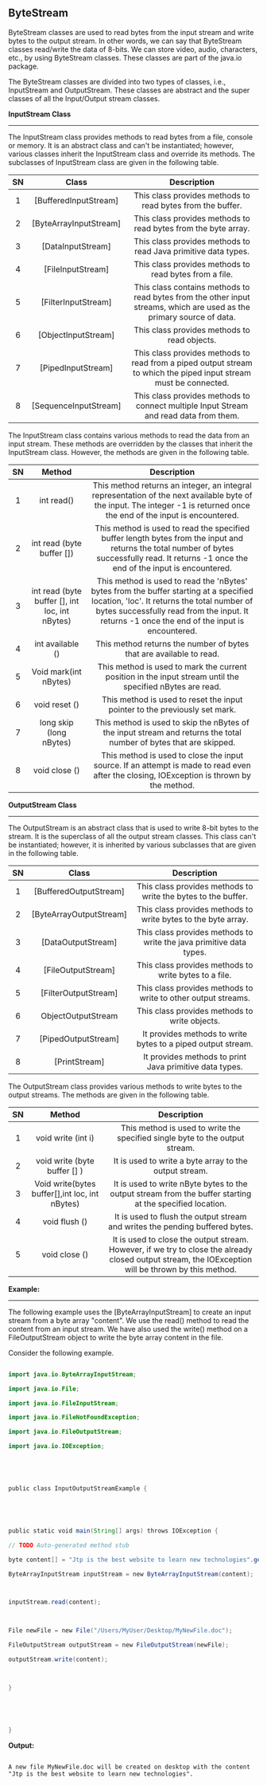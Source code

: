 ## ByteStream 

ByteStream classes are used to read bytes from the input stream and write bytes to the output stream. In other words, we can say that ByteStream classes read/write the data of 8-bits. We can store video, audio, characters, etc., by using ByteStream classes. These classes are part of the java.io package.

The ByteStream classes are divided into two types of classes, i.e., InputStream and OutputStream. These classes are abstract and the super classes of all the Input/Output stream classes.

**InputStream Class**

---

The InputStream class provides methods to read bytes from a file, console or memory. It is an abstract class and can't be instantiated; however, various classes inherit the InputStream class and override its methods. The subclasses of InputStream class are given in the following table.

|**SN**|**Class**|**Description**|
| :-: | :-: | :-: |
|1|[BufferedInputStream]|This class provides methods to read bytes from the buffer. |
|2|[ByteArrayInputStream]|This class provides methods to read bytes from the byte array.|
|3|[DataInputStream]|This class provides methods to read Java primitive data types.|
|4|[FileInputStream]|This class provides methods to read bytes from a file.|
|5|[FilterInputStream]|This class contains methods to read bytes from the other input streams, which are used as the primary source of data.|
|6|[ObjectInputStream]|This class provides methods to read objects.|
|7|[PipedInputStream]|This class provides methods to read from a piped output stream to which the piped input stream must be connected.|
|8|[SequenceInputStream]|This class provides methods to connect multiple Input Stream and read data from them.|


The InputStream class contains various methods to read the data from an input stream. These methods are overridden by the classes that inherit the InputStream class. However, the methods are given in the following table.


|**SN**|**Method**|**Description**|
| :-: | :-: | :-: |
|1|int read()|This method returns an integer, an integral representation of the next available byte of the input. The integer -1 is returned once the end of the input is encountered.|
|2|int read (byte buffer [])|This method is used to read the specified buffer length bytes from the input and returns the total number of bytes successfully read. It returns -1 once the end of the input is encountered.|
|3|int read (byte buffer [], int loc, int nBytes)|This method is used to read the 'nBytes' bytes from the buffer starting at a specified location, 'loc'. It returns the total number of bytes successfully read from the input. It returns -1 once the end of the input is encountered.|
|4|int available ()|This method returns the number of bytes that are available to read.|
|5|Void mark(int nBytes)|This method is used to mark the current position in the input stream until the specified nBytes are read.|
|6|void reset ()|This method is used to reset the input pointer to the previously set mark.|
|7|long skip (long nBytes)|This method is used to skip the nBytes of the input stream and returns the total number of bytes that are skipped.|
|8|void close ()|This method is used to close the input source. If an attempt is made to read even after the closing, IOException is thrown by the method.|

**OutputStream Class**

---

The OutputStream is an abstract class that is used to write 8-bit bytes to the stream. It is the superclass of all the output stream classes. This class can't be instantiated; however, it is inherited by various subclasses that are given in the following table.

|**SN**|**Class**|**Description**|
| :-: | :-: | :-: |
|1|[BufferedOutputStream]|This class provides methods to write the bytes to the buffer.|
|2|[ByteArrayOutputStream]|This class provides methods to write bytes to the byte array.|
|3|[DataOutputStream]|This class provides methods to write the java primitive data types. |
|4|[FileOutputStream]|This class provides methods to write bytes to a file.|
|5|[FilterOutputStream]|This class provides methods to write to other output streams.|
|6|ObjectOutputStream|This class provides methods to write objects. |
|7|[PipedOutputStream]|It provides methods to write bytes to a piped output stream.|
|8|[PrintStream]|It provides methods to print Java primitive data types.|

The OutputStream class provides various methods to write bytes to the output streams. The methods are given in the following table.


|**SN**|**Method**|**Description**|
| :-: | :-: | :-: |
|1|void write (int i)|This method is used to write the specified single byte to the output stream.|
|2|void write (byte buffer [] )|It is used to write a byte array to the output stream.|
|3|Void write(bytes buffer[],int loc, int nBytes)|It is used to write nByte bytes to the output stream from the buffer starting at the specified location.|
|4|void flush ()|It is used to flush the output stream and writes the pending buffered bytes.|
|5|void close ()|It is used to close the output stream. However, if we try to close the already closed output stream, the IOException will be thrown by this method.|

**Example:**

---

The following example uses the [ByteArrayInputStream] to create an input stream from a byte array "content". We use the read() method to read the content from an input stream. We have also used the write() method on a FileOutputStream object to write the byte array content in the file.

Consider the following example.

~~~java

import java.io.ByteArrayInputStream;  

import java.io.File;  

import java.io.FileInputStream;  

import java.io.FileNotFoundException;  

import java.io.FileOutputStream;  

import java.io.IOException;  





public class InputOutputStreamExample {  





public static void main(String[] args) throws IOException {  

// TODO Auto-generated method stub  

byte content[] = "Jtp is the best website to learn new technologies".getBytes();  

ByteArrayInputStream inputStream = new ByteArrayInputStream(content);  



inputStream.read(content);  



File newFile = new File("/Users/MyUser/Desktop/MyNewFile.doc");  

FileOutputStream outputStream = new FileOutputStream(newFile);  

outputStream.write(content);  



}  





}  

~~~

**Output:**

~~~

A new file MyNewFile.doc will be created on desktop with the content "Jtp is the best website to learn new technologies".

~~~
